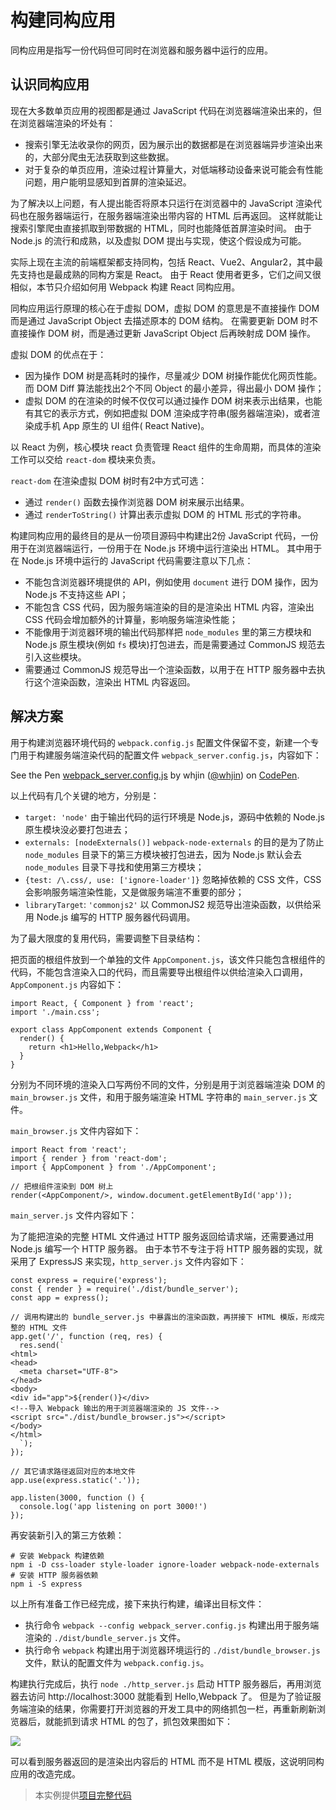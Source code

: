 ﻿# 构建同构应用 #

同构应用是指写一份代码但可同时在浏览器和服务器中运行的应用。

## 认识同构应用 ##

现在大多数单页应用的视图都是通过 JavaScript 代码在浏览器端渲染出来的，但在浏览器端渲染的坏处有：

- 搜索引擎无法收录你的网页，因为展示出的数据都是在浏览器端异步渲染出来的，大部分爬虫无法获取到这些数据。
- 对于复杂的单页应用，渲染过程计算量大，对低端移动设备来说可能会有性能问题，用户能明显感知到首屏的渲染延迟。

为了解决以上问题，有人提出能否将原本只运行在浏览器中的 JavaScript 渲染代码也在服务器端运行，在服务器端渲染出带内容的 HTML 后再返回。 这样就能让搜索引擎爬虫直接抓取到带数据的 HTML，同时也能降低首屏渲染时间。 由于 Node.js 的流行和成熟，以及虚拟 DOM 提出与实现，使这个假设成为可能。

实际上现在主流的前端框架都支持同构，包括 React、Vue2、Angular2，其中最先支持也是最成熟的同构方案是 React。 由于 React 使用者更多，它们之间又很相似，本节只介绍如何用 Webpack 构建 React 同构应用。

同构应用运行原理的核心在于虚拟 DOM，虚拟 DOM 的意思是不直接操作 DOM 而是通过 JavaScript Object 去描述原本的 DOM 结构。 在需要更新 DOM 时不直接操作 DOM 树，而是通过更新 JavaScript Object 后再映射成 DOM 操作。

虚拟 DOM 的优点在于：

- 因为操作 DOM 树是高耗时的操作，尽量减少 DOM 树操作能优化网页性能。而 DOM Diff 算法能找出2个不同 Object 的最小差异，得出最小 DOM 操作；
- 虚拟 DOM 的在渲染的时候不仅仅可以通过操作 DOM 树来表示出结果，也能有其它的表示方式，例如把虚拟 DOM 渲染成字符串(服务器端渲染)，或者渲染成手机 App 原生的 UI 组件( React Native)。

以 React 为例，核心模块 react 负责管理 React 组件的生命周期，而具体的渲染工作可以交给 `react-dom` 模块来负责。

`react-dom` 在渲染虚拟 DOM 树时有2中方式可选：

- 通过 `render()` 函数去操作浏览器 DOM 树来展示出结果。
- 通过 `renderToString()` 计算出表示虚拟 DOM 的 HTML 形式的字符串。

构建同构应用的最终目的是从一份项目源码中构建出2份 JavaScript 代码，一份用于在浏览器端运行，一份用于在 Node.js 环境中运行渲染出 HTML。 其中用于在 Node.js 环境中运行的 JavaScript 代码需要注意以下几点：

- 不能包含浏览器环境提供的 API，例如使用 `document` 进行 DOM 操作，因为 Node.js 不支持这些 API；
- 不能包含 CSS 代码，因为服务端渲染的目的是渲染出 HTML 内容，渲染出 CSS 代码会增加额外的计算量，影响服务端渲染性能；
- 不能像用于浏览器环境的输出代码那样把 `node_modules` 里的第三方模块和 Node.js 原生模块(例如 `fs` 模块)打包进去，而是需要通过 CommonJS 规范去引入这些模块。
- 需要通过 CommonJS 规范导出一个渲染函数，以用于在 HTTP 服务器中去执行这个渲染函数，渲染出 HTML 内容返回。

## 解决方案 ##

用于构建浏览器环境代码的 `webpack.config.js` 配置文件保留不变，新建一个专门用于构建服务端渲染代码的配置文件 `webpack_server.config.js`，内容如下：

<p data-height="580" data-theme-id="0" data-slug-hash="WJBEza" data-default-tab="js,result" data-user="whjin" data-embed-version="2" data-pen-title="webpack_server.config.js" class="codepen">See the Pen <a href="https://codepen.io/whjin/pen/WJBEza/">webpack_server.config.js</a> by whjin (<a href="https://codepen.io/whjin">@whjin</a>) on <a href="https://codepen.io">CodePen</a>.</p>
<script async src="https://static.codepen.io/assets/embed/ei.js"></script>

以上代码有几个关键的地方，分别是：

- `target: 'node'` 由于输出代码的运行环境是 Node.js，源码中依赖的 Node.js 原生模块没必要打包进去；
- `externals: [nodeExternals()]` `webpack-node-externals` 的目的是为了防止 `node_modules` 目录下的第三方模块被打包进去，因为 Node.js 默认会去 `node_modules` 目录下寻找和使用第三方模块；
- `{test: /\.css/, use: ['ignore-loader']}` 忽略掉依赖的 CSS 文件，CSS 会影响服务端渲染性能，又是做服务端渲不重要的部分；
- `libraryTarget`: `'commonjs2'` 以 CommonJS2 规范导出渲染函数，以供给采用 Node.js 编写的 HTTP 服务器代码调用。

为了最大限度的复用代码，需要调整下目录结构：

把页面的根组件放到一个单独的文件 `AppComponent.js`，该文件只能包含根组件的代码，不能包含渲染入口的代码，而且需要导出根组件以供给渲染入口调用，`AppComponent.js` 内容如下：

    import React, { Component } from 'react';
    import './main.css';
    
    export class AppComponent extends Component {
      render() {
        return <h1>Hello,Webpack</h1>
      }
    }
    
分别为不同环境的渲染入口写两份不同的文件，分别是用于浏览器端渲染 DOM 的 `main_browser.js` 文件，和用于服务端渲染 HTML 字符串的 `main_server.js` 文件。 

`main_browser.js` 文件内容如下：

    import React from 'react';
    import { render } from 'react-dom';
    import { AppComponent } from './AppComponent';
    
    // 把根组件渲染到 DOM 树上
    render(<AppComponent/>, window.document.getElementById('app'));
    
`main_server.js` 文件内容如下：

为了能把渲染的完整 HTML 文件通过 HTTP 服务返回给请求端，还需要通过用 Node.js 编写一个 HTTP 服务器。 由于本节不专注于将 HTTP 服务器的实现，就采用了 ExpressJS 来实现，`http_server.js` 文件内容如下：

    const express = require('express');
    const { render } = require('./dist/bundle_server');
    const app = express();
    
    // 调用构建出的 bundle_server.js 中暴露出的渲染函数，再拼接下 HTML 模版，形成完整的 HTML 文件
    app.get('/', function (req, res) {
      res.send(`
    <html>
    <head>
      <meta charset="UTF-8">
    </head>
    <body>
    <div id="app">${render()}</div>
    <!--导入 Webpack 输出的用于浏览器端渲染的 JS 文件-->
    <script src="./dist/bundle_browser.js"></script>
    </body>
    </html>
      `);
    });
    
    // 其它请求路径返回对应的本地文件
    app.use(express.static('.'));
    
    app.listen(3000, function () {
      console.log('app listening on port 3000!')
    });

再安装新引入的第三方依赖：

    # 安装 Webpack 构建依赖
    npm i -D css-loader style-loader ignore-loader webpack-node-externals
    # 安装 HTTP 服务器依赖
    npm i -S express

以上所有准备工作已经完成，接下来执行构建，编译出目标文件：

- 执行命令 `webpack --config webpack_server.config.js` 构建出用于服务端渲染的 `./dist/bundle_server.js` 文件。
- 执行命令 `webpack` 构建出用于浏览器环境运行的 `./dist/bundle_browser.js` 文件，默认的配置文件为 `webpack.config.js`。

构建执行完成后，执行 `node ./http_server.js` 启动 HTTP 服务器后，再用浏览器去访问 http://localhost:3000 就能看到 Hello,Webpack 了。 但是为了验证服务端渲染的结果，你需要打开浏览器的开发工具中的网络抓包一栏，再重新刷新浏览器后，就能抓到请求 HTML 的包了，抓包效果图如下：

![](http://webpack.wuhaolin.cn/3%E5%AE%9E%E6%88%98/img/3-11server-render.png)

可以看到服务器返回的是渲染出内容后的 HTML 而不是 HTML 模版，这说明同构应用的改造完成。

> 本实例提供[项目完整代码](http://webpack.wuhaolin.cn/3-11%E6%9E%84%E5%BB%BA%E5%90%8C%E6%9E%84%E5%BA%94%E7%94%A8.zip)